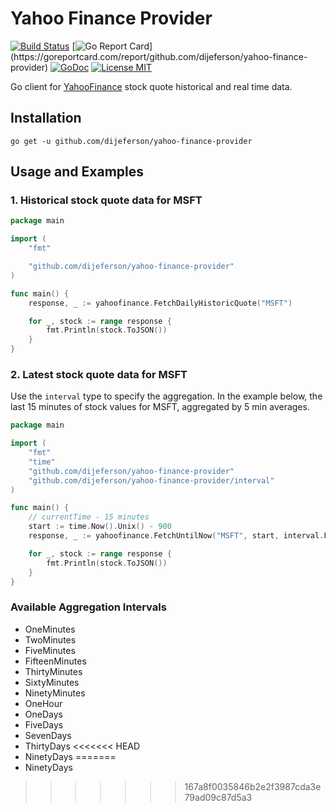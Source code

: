 # Yahoo Finance Provider

[![Build Status](https://travis-ci.com/dijeferson/yahoo-finance-provider.svg?branch=mainline)](https://travis-ci.com/dijeferson/yahoo-finance-provider)
[![Go Report Card](https://goreportcard.com/badge/github.com/dijeferson/yahoo-finance-provider?)](https://goreportcard.com/report/github.com/dijeferson/yahoo-finance-provider)
[![GoDoc](https://img.shields.io/badge/godoc-reference-blue.svg?style=flat)](https://godoc.org/github.com/dijeferson/yahoo-finance-provider)
[![License MIT](https://img.shields.io/badge/license-MIT-lightgrey.svg?style=flat)](https://github.com/dijeferson/yahoo-finance-provider#license-mit)

Go client for [YahooFinance](https://finance.yahoo.com) stock quote historical and real time data.

## Installation

    go get -u github.com/dijeferson/yahoo-finance-provider

## Usage and Examples

### 1. Historical stock quote data for MSFT

```go
package main

import (
    "fmt"

    "github.com/dijeferson/yahoo-finance-provider"
)

func main() {
    response, _ := yahoofinance.FetchDailyHistoricQuote("MSFT")

    for _, stock := range response {
        fmt.Println(stock.ToJSON())
    }
}
```

### 2. Latest stock quote data for MSFT

Use the `interval` type to specify the aggregation. In the example below, the last 15 minutes of stock values for MSFT, aggregated by 5 min averages.

```go
package main

import (
    "fmt"
    "time"
    "github.com/dijeferson/yahoo-finance-provider"
    "github.com/dijeferson/yahoo-finance-provider/interval"
)

func main() {
    // currentTime - 15 minutes
    start := time.Now().Unix() - 900
    response, _ := yahoofinance.FetchUntilNow("MSFT", start, interval.FiveMinutes)

    for _, stock := range response {
        fmt.Println(stock.ToJSON())
    }
}
```

### Available Aggregation Intervals

- OneMinutes
- TwoMinutes
- FiveMinutes
- FifteenMinutes
- ThirtyMinutes
- SixtyMinutes
- NinetyMinutes
- OneHour
- OneDays
- FiveDays
- SevenDays
- ThirtyDays
<<<<<<< HEAD
- NinetyDays
=======
- NinetyDays
>>>>>>> 167a8f0035846b2e2f3987cda3e79ad09c87d5a3
